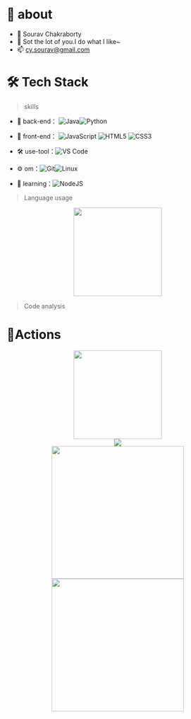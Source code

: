 # 🚀 about

- 🤔 Sourav Chakraborty
- 💬 Sot the lot of you.I do what I like~
- 📫 cy.sourav@gmail.com
 
 

# 🛠 Tech Stack

> skills

- 🔭 back-end： ![Java](https://img.shields.io/badge/-Java-gray?style=flat-circle&logo=java)![Python](https://img.shields.io/badge/-Python?style=flat-circle&logo=python)

- 👯 front-end： ![JavaScript](https://img.shields.io/badge/-JavaScript-yellow?style=flat-circle&logo=javascript) ![HTML5](https://img.shields.io/badge/-HTML5-yellow?style=flat-circle&logo=html5) ![CSS3](https://img.shields.io/badge/-CSS3-yellow?style=flat-circle&logo=css3)

- :hammer_and_wrench: use-tool：![VS Code](https://img.shields.io/badge/-VSCode-blue?style=flat-circle&logo=VSCode)

- ⚙️ om：![Git](https://img.shields.io/badge/-Git-yellow?style=flat-circle&logo=git)![Linux](https://img.shields.io/badge/-Linux-gray?style=flat-circle&logo=Linux)

- 🌱 learning：![NodeJS](https://img.shields.io/badge/-NodeJS-green?style=flat-circle&logo=Nodejs)

  

> Language usage

<div align="center">
    <img height="200px" src="https://github-readme-stats-api-holic-x.vercel.app/api/top-langs/?username=souravcy&theme=gruvbox_light&layout=compact"/>
</div>
 

> Code analysis

<!-- START_SECTION:waka -->
<!-- END_SECTION:waka -->



# 🔭Actions

<div align="center">
    <img height="200px" src="https://github-readme-streak-stats.herokuapp.com/?user=souravcy"/>
</div>
<div align="center">
	<img src="https://cdn.jsdelivr.net/gh/souravcy/souravcy/assets/github-contribution-grid-snake.svg" />
</div>

<div align="center">
    <img height="300px" src="https://activity-graph.herokuapp.com/graph?username=souravcy&theme=github"/>
</div>

<div align="center">
    <img height="300px" src="https://metrics.lecoq.io/souravcy?template=classic&config.timezone=Asia%2FShanghai"/>
</div>

